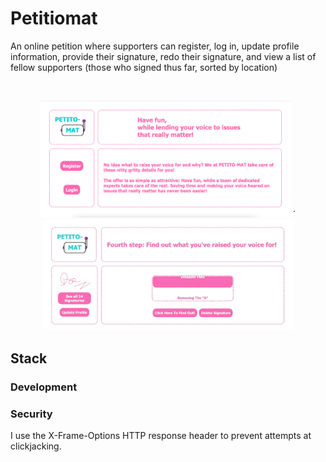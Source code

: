 # Petitiomat

An online petition where supporters can register, log in, update profile information, provide their signature, redo their signature, and view a list of fellow supporters (those who signed thus far, sorted by location)

</br>

<p align="center">
<img src="/readme-material/landing-page.png" width="400"  alt="Landing page">
´<img src="/readme-material/slot-machine-spin.gif" width="400" alt="Comment section">
</p>

## Stack

### Development

### Security

I use the X-Frame-Options HTTP response header to prevent attempts at clickjacking.
